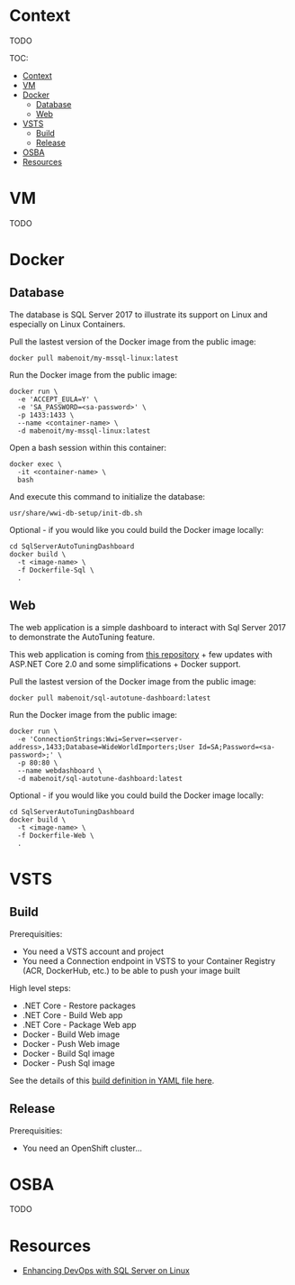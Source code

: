 # Context

TODO

TOC:
- [Context](#context)
- [VM](#vm)
- [Docker](#docker)
  - [Database](#database)
  - [Web](#web)
- [VSTS](#vsts)
  - [Build](#build)
  - [Release](#release)
- [OSBA](#osba)
- [Resources](#resources)

# VM

TODO

# Docker

## Database

The database is SQL Server 2017 to illustrate its support on Linux and especially on Linux Containers.

Pull the lastest version of the Docker image from the public image:
```
docker pull mabenoit/my-mssql-linux:latest
```

Run the Docker image from the public image:
```
docker run \
  -e 'ACCEPT_EULA=Y' \
  -e 'SA_PASSWORD=<sa-password>' \
  -p 1433:1433 \
  --name <container-name> \
  -d mabenoit/my-mssql-linux:latest
```

Open a bash session within this container:
```
docker exec \
  -it <container-name> \
  bash
```

And execute this command to initialize the database:
```
usr/share/wwi-db-setup/init-db.sh
```

Optional - if you would like you could build the Docker image locally:
```
cd SqlServerAutoTuningDashboard
docker build \
  -t <image-name> \
  -f Dockerfile-Sql \
  .
```

## Web

The web application is a simple dashboard to interact with Sql Server 2017 to demonstrate the AutoTuning feature.

This web application is coming from [this repository](https://github.com/Microsoft/sql-server-samples/tree/master/samples/features/automatic-tuning/force-last-good-plan) + few updates with ASP.NET Core 2.0 and some simplifications + Docker support.

Pull the lastest version of the Docker image from the public image:
```
docker pull mabenoit/sql-autotune-dashboard:latest
```

Run the Docker image from the public image:
```
docker run \
  -e 'ConnectionStrings:Wwi=Server=<server-address>,1433;Database=WideWorldImporters;User Id=SA;Password=<sa-password>;' \
  -p 80:80 \
  --name webdashboard \
  -d mabenoit/sql-autotune-dashboard:latest
```

Optional - if you would like you could build the Docker image locally:
```
cd SqlServerAutoTuningDashboard
docker build \
  -t <image-name> \
  -f Dockerfile-Web \
  .
```

# VSTS

## Build

Prerequisities:
- You need a VSTS account and project
- You need a Connection endpoint in VSTS to your Container Registry (ACR, DockerHub, etc.) to be able to push your image built

High level steps:
- .NET Core - Restore packages
- .NET Core - Build Web app
- .NET Core - Package Web app
- Docker - Build Web image
- Docker - Push Web image
- Docker - Build Sql image
- Docker - Push Sql image

See the details of this [build definition in YAML file here](./SqlServerAutoTuningDashboard/VSTS-CI.yml).

## Release

Prerequisities:
- You need an OpenShift cluster...

# OSBA

TODO

# Resources
- [Enhancing DevOps with SQL Server on Linux](https://alwaysupalwayson.blogspot.com/2018/06/enhancing-devops-with-sql-server-on.html)
